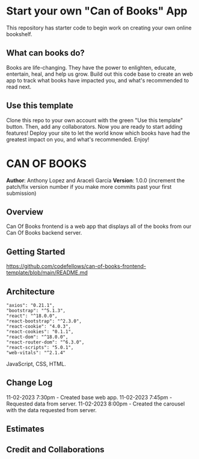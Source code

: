 # Start your own "Can of Books" App

This repository has starter code to begin work on creating your own online bookshelf.

## What can books do?

Books are life-changing. They have the power to enlighten, educate, entertain, heal, and help us grow. Build out this code base to create an web app to track what books have impacted you, and what's recommended to read next.

## Use this template

Clone this repo to your own account with the green "Use this template" button. Then, add any collaborators. Now you are ready to start adding features! Deploy your site to let the world know which books have had the greatest impact on you, and what's recommended. Enjoy!


# CAN OF BOOKS

**Author**: Anthony Lopez and Araceli García
**Version**: 1.0.0 (increment the patch/fix version number if you make more commits past your first submission)

## Overview

Can Of Books frontend is a web app that displays all of the books from our Can Of Books backend server.

## Getting Started
https://github.com/codefellows/can-of-books-frontend-template/blob/main/README.md

## Architecture

    "axios": "0.21.1",
    "bootstrap": "^5.1.3",
    "react": "^18.0.0",
    "react-bootstrap": "^2.3.0",
    "react-cookie": "4.0.3",
    "react-cookies": "0.1.1",
    "react-dom": "^18.0.0",
    "react-router-dom": "^6.3.0",
    "react-scripts": "5.0.1",
    "web-vitals": "^2.1.4"

JavaScript, CSS, HTML.

## Change Log
11-02-2023 7:30pm - Created base web app.
11-02-2023 7:45pm - Requested data from server.
11-02-2023 8:00pm - Created the carousel with the data requested from server.

## Estimates
<!-- See below -->

## Credit and Collaborations


